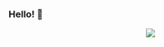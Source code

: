 ### Hello! 👋
<p align="center">
  <a href="https://github.com/crystal-clear-moon"><img src="https://readme-typing-svg.herokuapp.com?color=%230E8DF7&size=40&center=true&vCenter=true&width=750&height=100&lines=Full Stack, blockchain developer"></a>
</p>
